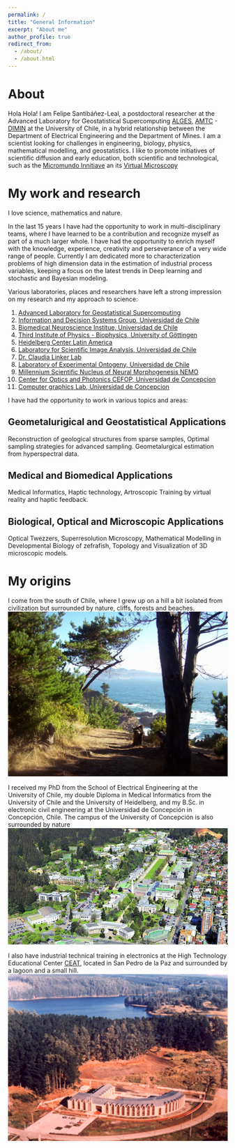 ```yaml
---
permalink: /
title: "General Information"
excerpt: "About me"
author_profile: true
redirect_from: 
  - /about/
  - /about.html
---
```


About
======

Hola Hola! I am Felipe Santibáñez-Leal, a postdoctoral researcher at the Advanced Laboratory for Geostatistical Supercomputing [ALGES](http://www.alges.cl/), [AMTC](http://www.amtc.cl/?lang=en) - [DIMIN](http://www.minas.uchile.cl/) at the University of Chile, in a hybrid relationship between the Department of Electrical Engineering and the Department of Mines. I am a scientist looking for challenges in engineering, biology, physics, mathematical modelling, and geostatistics. I like to promote initiatives of scientific diffusion and early education, both scientific and technological, such as the [Micromundo Innitiave](https://micromundo.team/) an its [Virtual Microscopy](https://micromundo.app/)
 
My work and research
======

I love science, mathematics and nature. 

In the last 15 years I have had the opportunity to work in multi-disciplinary teams, where I have learned to be a contribution and recognize myself as part of a much larger whole. I have had the opportunity to enrich myself with the knowledge, experience, creativity and perseverance of a very wide range of people. Currently I am dedicated more to characterization problems of high dimension data in the estimation of industrial process variables, keeping a focus on the latest trends in Deep learning and stochastic and Bayesian modeling.

Various laboratories, places and researchers have left a strong impression on my research and my approach to science:

1. [Advanced Laboratory for Geostatistical Supercomputing](http://ingenieria.uchile.cl/investigacion/presentacion/laboratorios/departamento-de-ingenieria-de-minas/91113/laboratorio-de-geoestadistica-y-supercomputo-alges)
1. [Information and Decision Systems Group, Universidad de Chile](http://ingenieria.uchile.cl/investigacion/presentacion/laboratorios/departamento-de-ingenieria-electrica/90774/laboratorio-de-informacion-y-decision)
1. [Biomedical Neuroscience Institue, Universidad de Chile](https://www.bni.cl/)
1. [Third Institute of Physics - Biophysics, University of Göttingen](https://www.uni-goettingen.de/en/499370.html)
1. [Heidelberg Center Latin America](http://www.heidelberg-center.uni-hd.de/english/index.html)
1. [Laboratory for Scientific Image Analysis, Universidad de Chile](http://www.scian.cl/portal/globals.php?COD_SECCION=2988)
1. [Dr. Claudia Linker Lab](https://kclpure.kcl.ac.uk/portal/claudia.linker.html)
1. [Laboratory of Experimental Ontogeny, Universidad de Chile](http://www.ontogenesis.cl/research_scientificnet_chile.html)
1. [Millennium Scientific Nucleus of Neural Morphogenesis NEMO](https://www.uchile.cl/portafolio-academico/impresion.jsf?username=mconcha)
1. [Center for Optics and Photonics CEFOP, Universidad de Concepcion](http://cefop.udec.cl/)
1. [Computer graphics Lab, Universidad de Concepcion](https://www.programacion11.com/)

I have had the opportunity to work in various topics and areas:

Geometalurigical and Geostatistical Applications
------
Reconstruction of geological structures from sparse samples, Optimal sampling strategies for advanced sampling. Geometalurgical estimation from hyperspectral data. 

Medical and Biomedical Applications
------
Medical Informatics, Haptic technology, Artroscopic Training by virtual reality and haptic feedback. 

Biological, Optical and Microscopic Applications
------
Optical Twezzers, Superresolution Microscopy, Mathematical Modelling in Developmental Biology of zefrafish, Topology and Visualization of 3D microscopic models.

My origins
======
I come from the south of Chile, where I grew up on a hill a bit isolated from civilization but surrounded by nature, cliffs, forests and beaches.
![wolverine](/images/wolverine/15.jpg)

I received my PhD from the School of Electrical Engineering at the University of Chile, my double Diploma in Medical Informatics from the University of Chile and the University of Heidelberg, and my B.Sc. in electronic civil engineering at the Universidad de Concepción in Concepción, Chile. The campus of the University of Concepción is also surrounded by nature
![UDEC](/images/udec/udec3.jpg)

I also have industrial technical training in electronics at the High Technology Educational Center [CEAT](https://www.ceat.cl/inicio/), located in San Pedro de la Paz and surrounded by a lagoon and a small hill.
![CEAT](/images/ceat/ceat1.jpg)



